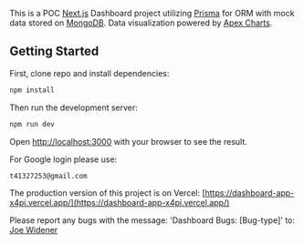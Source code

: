 This is a POC [Next.js](https://nextjs.org/) Dashboard project utilizing [Prisma](https://www.prisma.io/) for ORM with mock data stored on [MongoDB](https://www.mongodb.com/). Data visualization powered by [Apex Charts](https://apexcharts.com/).

## Getting Started

First, clone repo and install dependencies:
```bash
npm install
```
Then run the development server:
```bash
npm run dev
```
Open [http://localhost:3000](http://localhost:3000) with your browser to see the result.

For Google login please use:
```bash
t41327253@gmail.com
```

The production version of this project is on Vercel: [https://dashboard-app-x4pi.vercel.app/](https://dashboard-app-x4pi.vercel.app/)

Please report any bugs with the message: 'Dashboard Bugs: [Bug-type]' to:
[Joe Widener](jwidener08@gmail.com)
